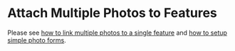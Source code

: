# Attach Multiple Photos to Features

<MerginMapsProject id="documentation/forms_multiple_photos" />

Please see [how to link multiple photos to a single feature](../settingup_forms.md#link-multiple-photos-to-a-single-feature)
and [how to setup simple photo forms](../settingup_forms_photo.md).